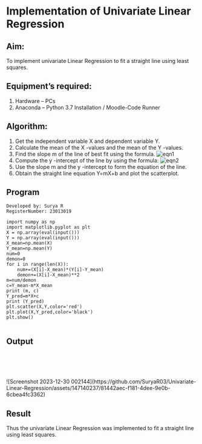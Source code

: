 # Implementation of Univariate Linear Regression
## Aim:
To implement univariate Linear Regression to fit a straight line using least squares.
## Equipment’s required:
1.	Hardware – PCs
2.	Anaconda – Python 3.7 Installation / Moodle-Code Runner
## Algorithm:
1.	Get the independent variable X and dependent variable Y.
2.	Calculate the mean of the X -values and the mean of the Y -values.
3.	Find the slope m of the line of best fit using the formula.
 ![eqn1](./eq1.jpg)
4.	Compute the y -intercept of the line by using the formula:
![eqn2](./eq2.jpg)  
5.	Use the slope m and the y -intercept to form the equation of the line.
6.	Obtain the straight line equation Y=mX+b and plot the scatterplot.
## Program
```
Developed by: Surya R
RegisterNumber: 23013019

import numpy as np
import matplotlib.pyplot as plt
X = np.array(eval(input()))
Y = np.array(eval(input()))
X_mean=np.mean(X)
Y_mean=np.mean(Y)
num=0
demon=0
for i in range(len(X)):
    num+=(X[i]-X_mean)*(Y[i]-Y_mean)
    demon+=(X[i]-X_mean)**2
m=num/demon
c=Y_mean-m*X_mean
print (m, c)
Y_pred=m*X+c
print (Y_pred)
plt.scatter(X,Y,color='red')
plt.plot(X,Y_pred,color='black')
plt.show()


```
## Output
</br>
</br>
</br>
</br>
![Screenshot 2023-12-30 002144](https://github.com/SuryaR03/Univariate-Linear-Regression/assets/147140237/81442aec-f181-4dee-9e0b-6cbea4fc3362)

## Result
Thus the univariate Linear Regression was implemented to fit a straight line using least squares.

